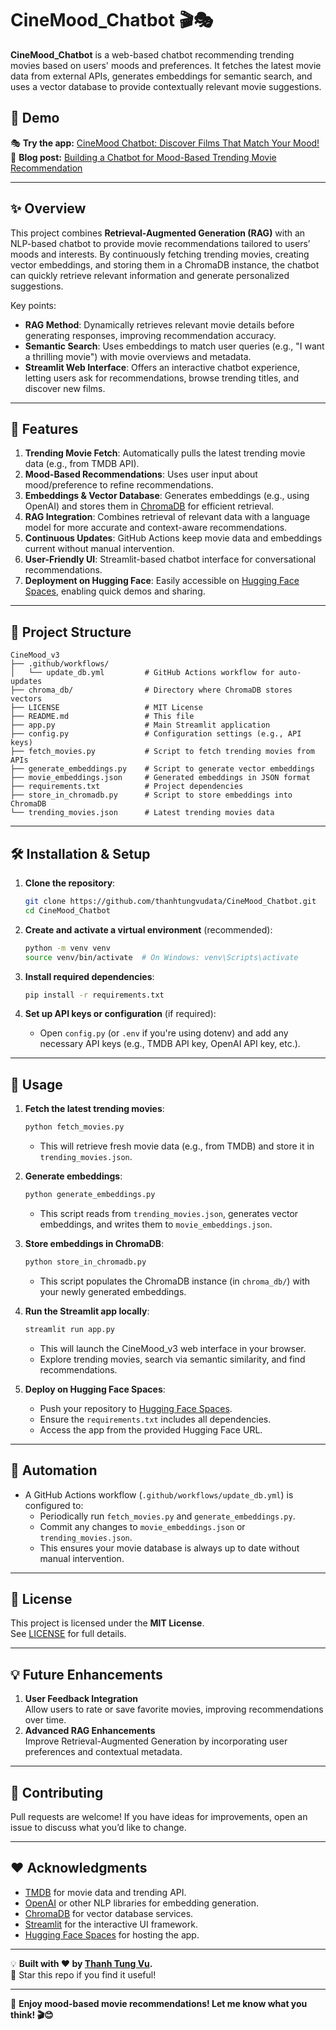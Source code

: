 # CineMood_Chatbot 🎬🎭

**CineMood_Chatbot** is a web-based chatbot recommending trending movies based on users' moods and preferences. It fetches the latest movie data from external APIs, generates embeddings for semantic search, and uses a vector database to provide contextually relevant movie suggestions.  

 
## 🚀 Demo

🎭 **Try the app:** [CineMood Chatbot: Discover Films That Match Your Mood!](https://huggingface.co/spaces/thanhtungvudata/CineMood_Chatbot)  
📝 **Blog post:** [Building a Chatbot for Mood-Based Trending Movie Recommendation](https://medium.com/@tungvu_37498/building-a-chatbot-for-mood-based-trending-movie-recommendation-58db1c1fc8ed)

---

## ✨ Overview
This project combines **Retrieval-Augmented Generation (RAG)** with an NLP-based chatbot to provide movie recommendations tailored to users’ moods and interests. By continuously fetching trending movies, creating vector embeddings, and storing them in a ChromaDB instance, the chatbot can quickly retrieve relevant information and generate personalized suggestions.

Key points:

- **RAG Method**: Dynamically retrieves relevant movie details before generating responses, improving recommendation accuracy.
- **Semantic Search**: Uses embeddings to match user queries (e.g., "I want a thrilling movie") with movie overviews and metadata.
- **Streamlit Web Interface**: Offers an interactive chatbot experience, letting users ask for recommendations, browse trending titles, and discover new films.

---

## 🚀 Features

1. **Trending Movie Fetch**: Automatically pulls the latest trending movie data (e.g., from TMDB API).  
2. **Mood-Based Recommendations**: Uses user input about mood/preference to refine recommendations.  
3. **Embeddings & Vector Database**: Generates embeddings (e.g., using OpenAI) and stores them in [ChromaDB](https://docs.trychroma.com/) for efficient retrieval.  
4. **RAG Integration**: Combines retrieval of relevant data with a language model for more accurate and context-aware recommendations.  
5. **Continuous Updates**: GitHub Actions keep movie data and embeddings current without manual intervention.  
6. **User-Friendly UI**: Streamlit-based chatbot interface for conversational recommendations.  
7. **Deployment on Hugging Face**: Easily accessible on [Hugging Face Spaces](https://huggingface.co/spaces/), enabling quick demos and sharing.

---

## 📂 Project Structure
```
CineMood_v3
├── .github/workflows/
│   └── update_db.yml         # GitHub Actions workflow for auto-updates
├── chroma_db/                # Directory where ChromaDB stores vectors
├── LICENSE                   # MIT License
├── README.md                 # This file
├── app.py                    # Main Streamlit application
├── config.py                 # Configuration settings (e.g., API keys)
├── fetch_movies.py           # Script to fetch trending movies from APIs
├── generate_embeddings.py    # Script to generate vector embeddings
├── movie_embeddings.json     # Generated embeddings in JSON format
├── requirements.txt          # Project dependencies
├── store_in_chromadb.py      # Script to store embeddings into ChromaDB
└── trending_movies.json      # Latest trending movies data
```

---

## 🛠 Installation & Setup

1. **Clone the repository**:
   ```bash
   git clone https://github.com/thanhtungvudata/CineMood_Chatbot.git
   cd CineMood_Chatbot
   ```

2. **Create and activate a virtual environment** (recommended):
   ```bash
   python -m venv venv
   source venv/bin/activate  # On Windows: venv\Scripts\activate
   ```

3. **Install required dependencies**:
   ```bash
   pip install -r requirements.txt
   ```

4. **Set up API keys or configuration** (if required):
   - Open `config.py` (or `.env` if you're using dotenv) and add any necessary API keys (e.g., TMDB API key, OpenAI API key, etc.).

---

## 🏃 Usage

1. **Fetch the latest trending movies**:
   ```bash
   python fetch_movies.py
   ```
   - This will retrieve fresh movie data (e.g., from TMDB) and store it in `trending_movies.json`.

2. **Generate embeddings**:
   ```bash
   python generate_embeddings.py
   ```
   - This script reads from `trending_movies.json`, generates vector embeddings, and writes them to `movie_embeddings.json`.

3. **Store embeddings in ChromaDB**:
   ```bash
   python store_in_chromadb.py
   ```
   - This script populates the ChromaDB instance (in `chroma_db/`) with your newly generated embeddings.

4. **Run the Streamlit app locally**:
   ```bash
   streamlit run app.py
   ```
   - This will launch the CineMood_v3 web interface in your browser.  
   - Explore trending movies, search via semantic similarity, and find recommendations.

5. **Deploy on Hugging Face Spaces**:
   - Push your repository to [Hugging Face Spaces](https://huggingface.co/spaces/).
   - Ensure the `requirements.txt` includes all dependencies.
   - Access the app from the provided Hugging Face URL.

---

## 🤖 Automation
- A GitHub Actions workflow (`.github/workflows/update_db.yml`) is configured to:
  - Periodically run `fetch_movies.py` and `generate_embeddings.py`.
  - Commit any changes to `movie_embeddings.json` or `trending_movies.json`.
  - This ensures your movie database is always up to date without manual intervention.

---

## 📜 License
This project is licensed under the **MIT License**.  
See [LICENSE](LICENSE) for full details.

---

## 💡 Future Enhancements
1. **User Feedback Integration**  
   Allow users to rate or save favorite movies, improving recommendations over time.
2. **Advanced RAG Enhancements**  
   Improve Retrieval-Augmented Generation by incorporating user preferences and contextual metadata.

---

## 🙌 Contributing
Pull requests are welcome! If you have ideas for improvements, open an issue to discuss what you’d like to change.

---

## ❤️ Acknowledgments
- [TMDB](https://www.themoviedb.org/) for movie data and trending API.
- [OpenAI](https://platform.openai.com/) or other NLP libraries for embedding generation.
- [ChromaDB](https://docs.trychroma.com/) for vector database services.
- [Streamlit](https://streamlit.io/) for the interactive UI framework.
- [Hugging Face Spaces](https://huggingface.co/spaces/) for hosting the app.

---

💡 **Built with ❤️ by [Thanh Tung Vu](https://thanhtungvudata.github.io/).**  
🌟 Star this repo if you find it useful!

---

🚀 **Enjoy mood-based movie recommendations! Let me know what you think! 🎬😊**


